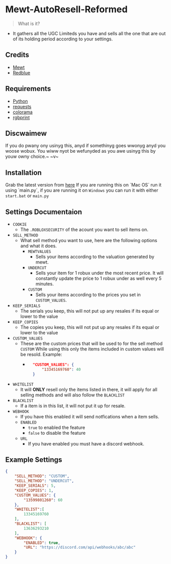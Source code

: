 # Mewt-AutoResell-Reformed

> What is it?
- It gathers all the UGC Limiteds you have and sells all the one that are out of its holding period according to your settings.

## Credits 
- [Mewt](https://discord.gg/mewt)
- [Redblue]([https://discord.gg/javaw](https://www.roblox.com/users/116781531/profile))

## Requirements
- [Python](https://www.python.org/downloads/)
- [requests](https://pypi.org/project/requests/)
- [colorama](https://pypi.org/project/colorama/)
- [rgbprint](https://pypi.org/project/rgbprint/)

## Discwaimew
If you do pwany ony usinyg this, anyd if somethinyg goes wwonyg anyd you woose wobux. You wiww nyot be wefunyded as you awe usinyg this by youw owny choice.~ ~v~

## Installation
Grab the latest version from [here]([https://github.com/workframes/mewtxjava-autosell/releases](https://github.com/JustAP1ayer/mewt-autosell-Reformed/tree/main))
If you are running this on `Mac OS` run it using `main.py`, if you are running it on `Windows` you can run it with either `start.bat` or `main.py`

## Settings Documentaion
- `COOKIE`
    * The `.ROBLOXSECURITY` of the acount you want to sell items on.
- `SELL_METHOD`
    * What sell method you want to use, here are the following options and what it does.
        * `MEWTVALUES` 
            * Sells your items according to the valuation generated by mewt.
        * `UNDERCUT`
            * Sells your item for 1 robux under the most recent price. It will constantly update the price to 1 robux under as well every 5 minutes.
        * `CUSTOM`
            * Sells your items according to the prices you set in `CUSTOM_VALUES`. 
- `KEEP_SERIALS`
    * The serials you keep, this will not put up any resales if its equal or lower to the value
- `KEEP_COPIES`
    * The copies you keep, this will not put up any resales if its equal or lower to the value
- `CUSTOM_VALUES`
    * These are the custom prices that will be used to for the sell method `CUSTOM` While using this only the items included in custom values will be resold. Example:
        * ```json
            "CUSTOM_VALUES": {
                "13345169760": 40
            }
            ```
- `WHITELIST`
    * It will **ONLY** resell only the items listed in there, it will apply for all selling methods and will also follow the `BLACKLIST`
- `BLACKLIST` 
    * If a item is in this list, it will not put it up for resale.
- `WEBHOOK`
    * If you have this enabled it will send notfications when a item sells.
    - `ENABLED`
        * `true` to enabled the feature
        * `false` to disable the feature
    - `URL`
        * If you have enabled you must have a discord webhook.
## Example Settings
```json
{
    "SELL_METHOD": "CUSTOM",
    "SELL_METHOD": "UNDERCUT",
    "KEEP_SERIALS": 5,
    "KEEP_COPIES": 1,
    "CUSTOM_VALUES": {
        "13599801260": 60
    },
    "WHITELIST":[
        13345169760
    ],
    "BLACKLIST": [
        13636293210
    ],
    "WEBHOOK": {
        "ENABLED": true,
        "URL": "https://discord.com/api/webhooks/abc/abc"
    }
}
```
